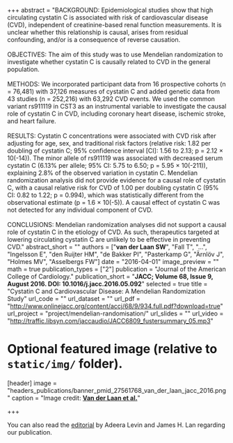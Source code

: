 +++
abstract = "BACKGROUND: Epidemiological studies show that high circulating cystatin C is associated with risk of cardiovascular disease (CVD), independent of creatinine-based renal function measurements. It is unclear whether this relationship is causal, arises from residual confounding, and/or is a consequence of reverse causation. </br></br>OBJECTIVES: The aim of this study was to use Mendelian randomization to investigate whether cystatin C is causally related to CVD in the general population.</br></br>METHODS: We incorporated participant data from 16 prospective cohorts (n = 76,481) with 37,126 measures of cystatin C and added genetic data from 43 studies (n = 252,216) with 63,292 CVD events. We used the common variant rs911119 in CST3 as an instrumental variable to investigate the causal role of cystatin C in CVD, including coronary heart disease, ischemic stroke, and heart failure.</br></br>RESULTS: Cystatin C concentrations were associated with CVD risk after adjusting for age, sex, and traditional risk factors (relative risk: 1.82 per doubling of cystatin C; 95% confidence interval [CI]: 1.56 to 2.13; p = 2.12 × 10(-14)). The minor allele of rs911119 was associated with decreased serum cystatin C (6.13% per allele; 95% CI: 5.75 to 6.50; p = 5.95 × 10(-211)), explaining 2.8% of the observed variation in cystatin C. Mendelian randomization analysis did not provide evidence for a causal role of cystatin C, with a causal relative risk for CVD of 1.00 per doubling cystatin C (95% CI: 0.82 to 1.22; p = 0.994), which was statistically different from the observational estimate (p = 1.6 × 10(-5)). A causal effect of cystatin C was not detected for any individual component of CVD.</br></br>CONCLUSIONS: Mendelian randomization analyses did not support a causal role of cystatin C in the etiology of CVD. As such, therapeutics targeted at lowering circulating cystatin C are unlikely to be effective in preventing CVD."
abstract_short = ""
authors = ["**van der Laan SW**", "Fall T", "...", "Ingelsson E", "den Ruijter HM", "de Bakker PI", "Pasterkamp G", "Ärnlöv J", "Holmes MV", "Asselbergs FW"]
date = "2016-04-01"
image_preview = ""
math = true
publication_types = ["2"]
publication = "Journal of the American College of Cardiology."
publication_short = "**JACC; Volume 68, Issue 9, August 2016. DOI: 10.1016/j.jacc.2016.05.092**"
selected = true
title = "Cystatin C and Cardiovascular Disease: A Mendelian Randomization Study"
url_code = ""
url_dataset = ""
url_pdf = "http://www.onlinejacc.org/content/accj/68/9/934.full.pdf?download=true"
url_project = "project/mendelian-randomisation/"
url_slides = ""
url_video = "http://traffic.libsyn.com/jaccaudio/JACC6809_fustersummary_05.mp3"

# Optional featured image (relative to `static/img/` folder).
[header]
image = "headers_publications/banner_pmid_27561768_van_der_laan_jacc_2016.png"
caption = "Image credit: [**Van der Laan et al.**](http://www.onlinejacc.org/content/68/9/934)"

+++

You can also read the [editorial](http://www.onlinejacc.org/content/68/9/946) by Adeera Levin and James H. Lan regarding our publication.
